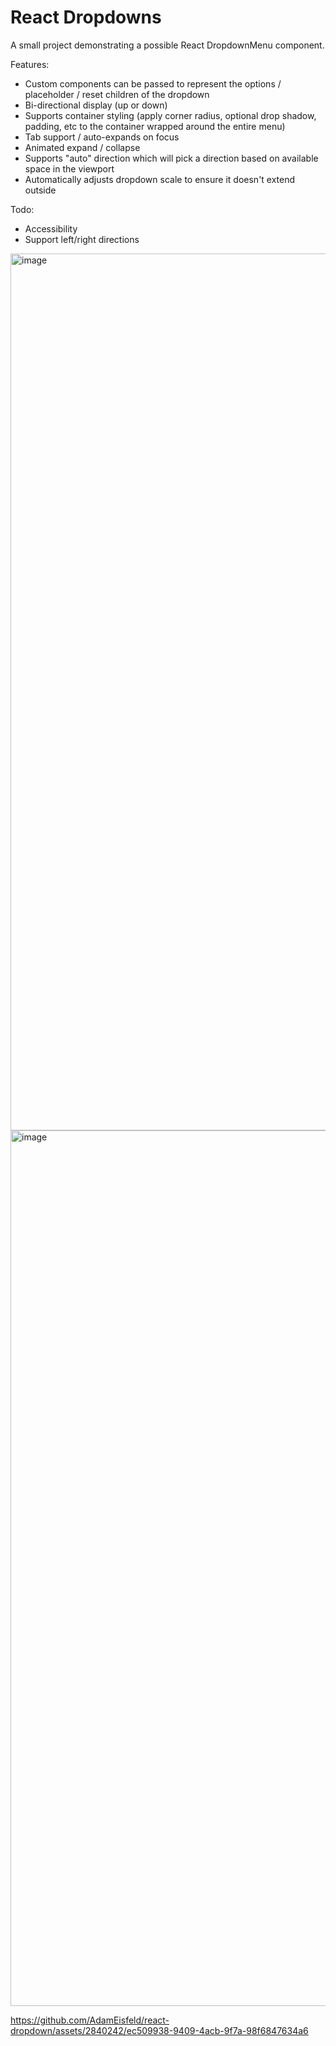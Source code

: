 # React Dropdowns

A small project demonstrating a possible React DropdownMenu component.

Features:
- Custom components can be passed to represent the options / placeholder / reset children of the dropdown
- Bi-directional display (up or down)
- Supports container styling (apply corner radius, optional drop shadow, padding, etc to the container wrapped around the entire menu)
- Tab support / auto-expands on focus
- Animated expand / collapse
- Supports "auto" direction which will pick a direction based on available space in the viewport
- Automatically adjusts dropdown scale to ensure it doesn't extend outside

Todo:
- Accessibility
- Support left/right directions

<img width="1403" alt="image" src="https://github.com/AdamEisfeld/react-dropdown/assets/2840242/d1229e78-8bfd-497e-8edf-741c54c05b84">

<img width="1401" alt="image" src="https://github.com/AdamEisfeld/react-dropdown/assets/2840242/06326cb8-ad08-4efe-8bb7-1ade44e380b6">

https://github.com/AdamEisfeld/react-dropdown/assets/2840242/ec509938-9409-4acb-9f7a-98f6847634a6

